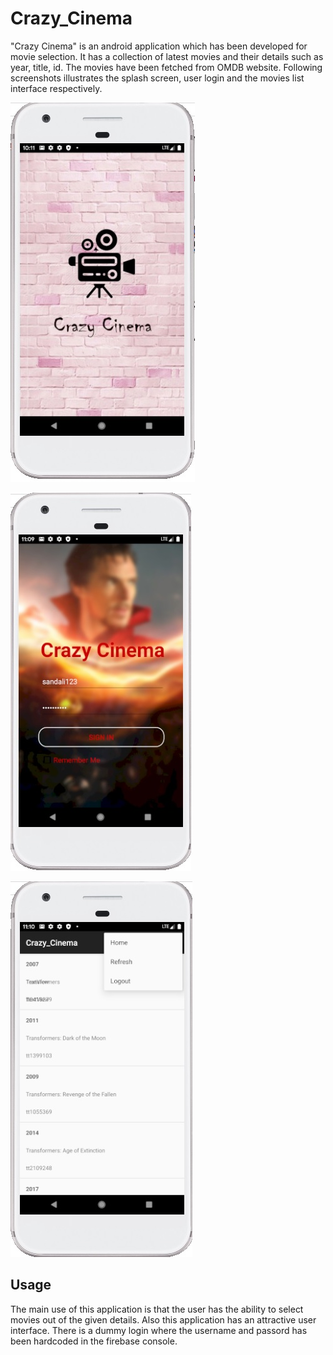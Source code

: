 # Crazy_Cinema

"Crazy Cinema" is an android application which has been developed for movie selection. It has a collection of latest movies and their details such as year, title, id. The movies have been fetched from OMDB website. Following screenshots illustrates the splash screen, user login and the movies list interface respectively.

![](https://github.com/SandiDiss/Crazy_Cinema/blob/master/doc_references/sc1.jpg)

![](https://github.com/SandiDiss/Crazy_Cinema/blob/master/doc_references/sc2.jpg)

![](https://github.com/SandiDiss/Crazy_Cinema/blob/master/doc_references/sc3.jpg)


## Usage

The main use of this application is that the user has the ability to select movies out of the given details. Also this application has an attractive user interface. There is a dummy login where the username and passord has been hardcoded in the firebase console.
